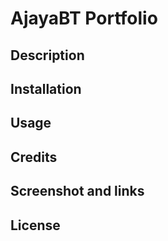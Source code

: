 # AjayaBT Portfolio

## Description


## Installation



## Usage




## Credits


## Screenshot and links




## License
